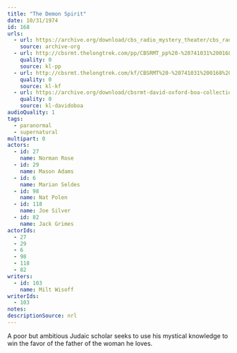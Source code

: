 ```yaml
---
title: "The Demon Spirit"
date: 10/31/1974
id: 168
urls: 
  - url: https://archive.org/download/cbs_radio_mystery_theater/cbs_radio_mystery_theater-0151-0200.zip/cbs_radio_mystery_theater-0151-0200%2Fcbsrmt_0168_the_demon_spirit.mp3
    source: archive-org
  - url: http://cbsrmt.thelongtrek.com/pp/CBSRMT_pp%20-%20741031%200168%20The%20Demon%20Spirit.mp3
    quality: 0
    source: kl-pp
  - url: http://cbsrmt.thelongtrek.com/kf/CBSRMT%20-%20741031%200168%20The%20Demon%20Spirit_kf.mp3
    quality: 0
    source: kl-kf
  - url: https://archive.org/download/cbsrmt-david-oxford-boa-collection/CBSRMT-741031-0168-The-Demon-Spirit-(64-44)_kf-{BoA}.mp3
    quality: 0
    source: kl-davidoboa
audioQuality: 1
tags: 
  - paranormal
  - supernatural
multipart: 0
actors:  
  - id: 27
    name: Norman Rose  
  - id: 29
    name: Mason Adams  
  - id: 6
    name: Marian Seldes  
  - id: 98
    name: Nat Polen  
  - id: 118
    name: Joe Silver  
  - id: 82
    name: Jack Grimes
actorIds:  
  - 27  
  - 29  
  - 6  
  - 98  
  - 118  
  - 82
writers:  
  - id: 103
    name: Milt Wisoff
writerIds:  
  - 103
notes: 
descriptionSource: nrl
---
```

A poor but ambitious Judaic scholar seeks to use his mystical knowledge to win the favor of the father of the woman he loves.